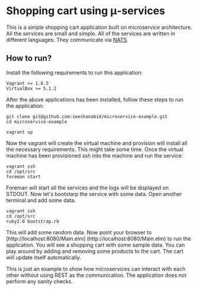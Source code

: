 # Shopping cart using μ-services
This is a simple shopping cart application built on microservice architecture. All the services are small and simple. All of the services are written in different languages. They communicate via [NATS](http://nats.io/ "NATS").

## How to run?
Install the following requirements to run this application:

```
Vagrant >= 1.8.5
VirtualBox >= 5.1.2
```

After the above applications has been installed, follow these steps to run the application:

``` shell
git clone git@github.com:zeeshanabid/microservice-example.git
cd microservice-example

vagrant up
```

Now the vagrant will create the virtual machine and provision will install all the necessary requirements. This might take some time. Once the virtual machine has been provisioned ssh into the machine and run the service:

``` shell
vagrant ssh
cd /opt/src
foreman start
```

Foreman will start all the services and the logs will be displayed on STDOUT. Now let's bootstarp the service with some data. Open another terminal and add some data.

``` shell
vagrant ssh
cd /opt/src
ruby2.0 bootstrap.rb
```

This will add some random data. Now point your browser to [http://localhost:8080/Main.elm] (http://localhost:8080/Main.elm) to run the application. You will see a shopping cart with some sample data. You can play around by adding and removing some products to the cart. The cart will update itself automatically.

This is just an example to show how microservices can interact with each other without using REST as the communication. The application does not perform any sanity checks.
